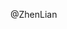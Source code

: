 


<!--

Your pull request will be routed to the following person by default for triaging.
If you know who should review your pull request, please remove the mentioning below.

-->

@ZhenLian
